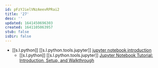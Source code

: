 ```yaml
---
id: pFzYJielVNzAeevRPRai2
title: '27'
desc: ''
updated: 1641450696303
created: 1641105063957
stub: false
isDir: false
---
```


-  [[s.l.python]] [[s.l.python.tools.jupyter]] [jupyter notebook introduction][1]
   -  [[s.l.python]] [[s.l.python.tools.jupyter]] [Jupyter Notebook Tutorial: Introduction, Setup, and Walkthrough][2]

[1]: https://realpython.com/jupyter-notebook-introduction/
[2]: https://youtu.be/HW29067qVWk
